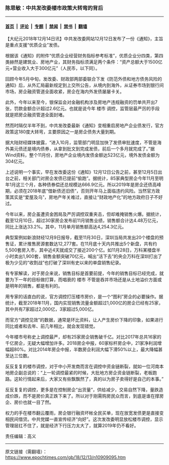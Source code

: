 ### 陈思敏：中共发改委楼市政策大转弯的背后

---

#### [首页](../../../..?n10909095) &nbsp;|&nbsp; [评论](../../../../../epoch-comment?n10909095) &nbsp;|&nbsp; [专题](../../../../../epoch-special?n10909095) &nbsp;|&nbsp; [禁闻](../../../../../epoch-news?n10909095) &nbsp;|&nbsp; [禁书](../../../../../books?n10909095) &nbsp;|&nbsp; [翻墙](https://github.com/gfw-breaker/nogfw/blob/master/README.md?n10909095)


<div class="post_content" id="artbody" itemprop="articleBody">
 <!-- article content begin -->
 <p>
  【大纪元2018年12月14日讯】中共发改委网站12月12日发布了一份《通知》，主旨是重点支援“优质企业”发债。
 </p>
 <p>
  根据该《通知》的附件“优质企业经营财务指标参考标准”，优质企业分四类，第四类赫然是建筑业、房地产业，其财务指标须满足两个条件：“资产总额大于1500亿元+营业收入大于300亿元”（人民币，以下同）。
 </p>
 <p>
  回顾今年5月中旬，发改委、财政部两部委联合下发《防范外债和地方债务风险的通知》后，从外汇局最新规定到上交所公告，从境内到海外，从证券市场到银行间市场，房企融资管道全面收紧，房企在海内外发债屡屡卡关。
 </p>
 <p>
  此外，今年以来至今，银保监会对金融机构涉及房地产违规融资的罚单共开出7张，罚款金额合计超过2.6亿元。也就是说今年
  <ok href="https://www.epochtimes.com/gb/tag/%E6%A5%BC%E5%B8%82.html">
   楼市
  </ok>
  调控，监管层最严厉的手段就是把房企融资管道全面封堵。
 </p>
 <p>
  然而时隔仅半年不到，中共发改委最新《通知》变相重启房地产企业债发行，官方政策这180度大转弯，主要原因之一是房企债务大量到期。
 </p>
 <p>
  据大陆财经媒体披露，“进入10月，监管部门明显加快了发债审批速度，不管是海外美元债还是境内债券，从拿到批文到完成发债，前后一个多月就完成了。”据Wind资料，整个11月份，房地产企业境内发债金额达523亿元，境外发债金额为304亿元。
 </p>
 <p>
  上述说明一个事实，早在发改委这份《通知》12月12日公告之前，甚至12月5日出台之前，相关部门对房企发债已提前“偷跑”。据统计，85家典型房企今年11月至明年1月这三个月，各种债券偿还总规模达666.9亿元。所以2019年是房企还债高峰期，必须在2018年底“借新债还旧债”，否则开年马上面临违约风险。当然官方政策其实是“爱屋及乌”，房地产年关难过，直接让“财政地产化”的地方政府日子不好过。
 </p>
 <p>
  今年以来，房企虽遭资金困局及严厉调控双重夹击，但却难掩销售火爆。据统计，截至12月10日，超过30家房企发布前11月销售业绩，销售额合计达4.48万亿元，同比上涨达33.2%。其中，11月单月销售额高达4,254.3亿元。
 </p>
 <p>
  典型案例如新浪财经12月9日报导，截至11月30日，深圳当局共发出20个楼盘的预售证，累计推售房源套数达12,277套。在11月底十天内共推出5个新盘，共有约5,500套房入市，其中近4天就成交了接近200个亿。如11月28日，万科某楼盘半小时卖出1,900套，销售金额突破70亿元，喊出“活下去”的央企万科在深圳打出了极为少见的“收割战”也打破了深圳有史以来的单盘销售纪录。
 </p>
 <p>
  有专家解读，对于房企来说，销售目标是首要前提，今年的销售目标已经完成，就要为下一年的目标做打算，而唱衰的
  <ok href="https://www.epochtimes.com/gb/tag/%E6%A5%BC%E5%B8%82.html">
   楼市
  </ok>
  不管是吞并市场还是从土地溢价方面或是明年的销售，都是有利的。
 </p>
 <p>
  用专家的话直白的说，官方调控打压楼市房价，是一个“图利”房企的必要操作。据统计，截至2018年11月，国内实现销售流量金额超过1,000亿的房企已经有25家，其中共有7家超过2,000亿，3家超过5,000亿。
 </p>
 <p>
  而官方“调控见效”的数据，通常是环比资料，让人产生房价下降的印象，如果进行同比或者和去年、前几年相比，就会发现错觉。
 </p>
 <p>
  今年楼市号称史上调控最严，却有25家房企销售破千亿。对比2017年总共16家的千亿房企，无疑大幅增加许多。2018房企中报，60家标杆房企中，21家净利润增幅超80%。对比2014年房企中报，半数房企利润大幅下滑50%以上，最大降幅甚至达三位数。
 </p>
 <p>
  反反复复的楼市调控，对于中小开发商而言在调控中资金链断裂，就如一位河南本地房企副总说的：“上一轮调控最紧的时候，大批地方房企资金链断裂，老板跑路。这轮行情起来后，大家又有些飘飘然了，真的以为房子卖得好是自己的本事。”
 </p>
 <p>
  反反复复的调控，更多是在控制房企“出货量”，供给减少，交易自然下降，量跌造成价跌，而不是房价真正跌下来了。所以对于刚需购房民众而言，到底是谁在撑房企、房价也就一目了然。
 </p>
 <p>
  权力的手在楼市翻云覆雨，房企银行融资坏帐全民买单，现在放宽发债更是直接变相民间借贷。中共党媒一直宣传经济“向好”。这次发改委明显放松楼市调控，显示管理层扛不住了，就是经济下行压力太大了，就算2019年仍不看好。
 </p>
 <p>
  责任编辑：高义
 </p>
 <!-- article content end -->
 <div id="below_article_ad">
 </div>
</div>


---

原文链接（需翻墙）：https://www.epochtimes.com/gb/18/12/13/n10909095.htm